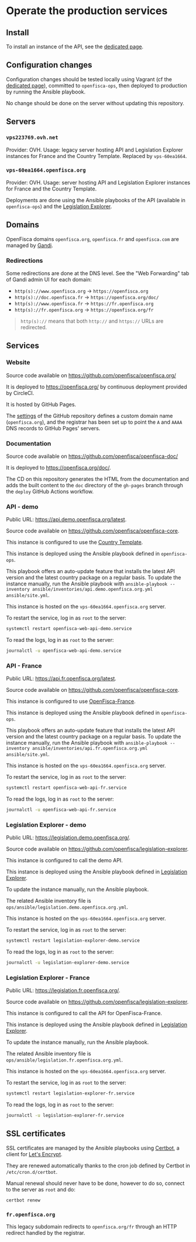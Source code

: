 # Operate the production services

## Install

To install an instance of the API, see the [dedicated page](guides/Install-API-instance.md).

## Configuration changes

Configuration changes should be tested locally using Vagrant (cf the [dedicated page](guides/Serve-local-API.md)), committed to `openfisca-ops`, then deployed to production by running the Ansible playbook.

No change should be done on the server without updating this repository.

## Servers

### `vps223769.ovh.net`

Provider: OVH.
Usage: legacy server hosting API and Legislation Explorer instances for France and the Country Template.
Replaced by `vps-60ea1664`.

### `vps-60ea1664.openfisca.org`

Provider: OVH.
Usage: server hosting API and Legislation Explorer instances for France and the Country Template.

Deployments are done using the Ansible playbooks of the API (available in `openfisca-ops`) and the [Legislation Explorer](https://github.com/openfisca/legislation-explorer).

## Domains

OpenFisca domains `openfisca.org`, `openfisca.fr` and `openfisca.com` are managed by [Gandi](https://www.gandi.net/).

### Redirections

Some redirections are done at the DNS level. See the "Web Forwarding" tab of Gandi admin UI for each domain:

- `http(s)://www.openfisca.org` -> `https://openfisca.org`
- `http(s)://doc.openfisca.fr` -> `https://openfisca.org/doc/`
- `http(s)://www.openfisca.fr` -> `https://fr.openfisca.org`
- `http(s)://fr.openfisca.org` -> `https://openfisca.org/fr`

> `http(s)://` means that both `http://` and `https://` URLs are redirected.

## Services

### Website

Source code available on <https://github.com/openfisca/openfisca.org/>

It is deployed to <https://openfisca.org/> by continuous deployment provided by CircleCI.

It is hosted by GitHub Pages.

The [settings](https://github.com/openfisca/openfisca.org/settings/pages) of the GitHub repository defines a custom domain name (`openfisca.org`), and the registrar has been set up to point the `A` and `AAAA` DNS records to GitHub Pages' servers.

### Documentation

Source code available on <https://github.com/openfisca/openfisca-doc/>

It is deployed to <https://openfisca.org/doc/>.

The CD on this repository generates the HTML from the documentation and adds the built content to the `doc` directory of the `gh-pages` branch through the `deploy` GitHub Actions workflow.

### API - demo

Public URL: <https://api.demo.openfisca.org/latest>.

Source code available on <https://github.com/openfisca/openfisca-core>.

This instance is configured to use the [Country Template](https://github.com/openfisca/country-template).

This instance is deployed using the Ansible playbook defined in `openfisca-ops`.

This playbook offers an auto-update feature that installs the latest API version and the latest country package on a regular basis.
To update the instance manually, run the Ansible playbook with `ansible-playbook --inventory ansible/inventories/api.demo.openfisca.org.yml ansible/site.yml`.

This instance is hosted on the `vps-60ea1664.openfisca.org` server.

To restart the service, log in as `root` to the server:

```bash
systemctl restart openfisca-web-api-demo.service
```

To read the logs, log in as `root` to the server:

```bash
journalctl -u openfisca-web-api-demo.service
```

### API - France

Public URL: <https://api.fr.openfisca.org/latest>.

Source code available on <https://github.com/openfisca/openfisca-core>.

This instance is configured to use [OpenFisca-France](https://github.com/openfisca/openfisca-france).

This instance is deployed using the Ansible playbook defined in `openfisca-ops`.

This playbook offers an auto-update feature that installs the latest API version and the latest country package on a regular basis.
To update the instance manually, run the Ansible playbook with `ansible-playbook --inventory ansible/inventories/api.fr.openfisca.org.yml ansible/site.yml`.

This instance is hosted on the `vps-60ea1664.openfisca.org` server.

To restart the service, log in as `root` to the server:

```bash
systemctl restart openfisca-web-api-fr.service
```

To read the logs, log in as `root` to the server:

```bash
journalctl -u openfisca-web-api-fr.service
```

### Legislation Explorer - demo

Public URL: <https://legislation.demo.openfisca.org/>.

Source code available on <https://github.com/openfisca/legislation-explorer>.

This instance is configured to call the demo API.

This instance is deployed using the Ansible playbook defined in [Legislation Explorer](https://github.com/openfisca/legislation-explorer).

To update the instance manually, run the Ansible playbook.

The related Ansible inventory file is `ops/ansible/legislation.demo.openfisca.org.yml`.

This instance is hosted on the `vps-60ea1664.openfisca.org` server.

To restart the service, log in as `root` to the server:

```bash
systemctl restart legislation-explorer-demo.service
```

To read the logs, log in as `root` to the server:

```bash
journalctl -u legislation-explorer-demo.service
```

### Legislation Explorer - France

Public URL: <https://legislation.fr.openfisca.org/>.

Source code available on <https://github.com/openfisca/legislation-explorer>.

This instance is configured to call the API for OpenFisca-France.

This instance is deployed using the Ansible playbook defined in [Legislation Explorer](https://github.com/openfisca/legislation-explorer).

To update the instance manually, run the Ansible playbook.

The related Ansible inventory file is `ops/ansible/legislation.fr.openfisca.org.yml`.

This instance is hosted on the `vps-60ea1664.openfisca.org` server.

To restart the service, log in as `root` to the server:

```bash
systemctl restart legislation-explorer-fr.service
```

To read the logs, log in as `root` to the server:

```bash
journalctl -u legislation-explorer-fr.service
```

## SSL certificates

SSL certificates are managed by the Ansible playbooks using [Certbot](https://certbot.eff.org/), a client for [Let's Encrypt](https://letsencrypt.org/).

They are renewed automatically thanks to the cron job defined by Certbot in `/etc/cron.d/certbot`.

Manual renewal should never have to be done, however to do so, connect to the server as `root` and do:

```bash
certbot renew
```

### `fr.openfisca.org`

This legacy subdomain redirects to `openfisca.org/fr` through an HTTP redirect handled by the registrar.
